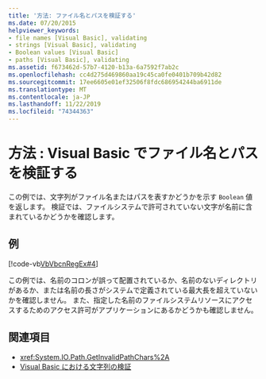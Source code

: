 ```yaml
---
title: '方法: ファイル名とパスを検証する'
ms.date: 07/20/2015
helpviewer_keywords:
- file names [Visual Basic], validating
- strings [Visual Basic], validating
- Boolean values [Visual Basic]
- paths [Visual Basic], validating
ms.assetid: f673462d-57b7-4120-b13a-6a7592f7ab2c
ms.openlocfilehash: cc4d275d469860aa19c45ca0fe0401b709b42d82
ms.sourcegitcommit: 17ee6605e01ef32506f8fdc686954244ba6911de
ms.translationtype: MT
ms.contentlocale: ja-JP
ms.lasthandoff: 11/22/2019
ms.locfileid: "74344363"
---
```

# <a name="how-to-validate-file-names-and-paths-in-visual-basic"></a>方法 : Visual Basic でファイル名とパスを検証する
この例では、文字列がファイル名またはパスを表すかどうかを示す `Boolean` 値を返します。 検証では、ファイルシステムで許可されていない文字が名前に含まれているかどうかを確認します。  
  
## <a name="example"></a>例  
 [!code-vb[VbVbcnRegEx#4](~/samples/snippets/visualbasic/VS_Snippets_VBCSharp/VbVbcnRegEx/VB/Class1.vb#4)]  
  
 この例では、名前のコロンが誤って配置されているか、名前のないディレクトリがあるか、または名前の長さがシステムで定義されている最大長を超えていないかを確認しません。 また、指定した名前のファイルシステムリソースにアクセスするためのアクセス許可がアプリケーションにあるかどうかも確認しません。  
  
## <a name="see-also"></a>関連項目

- <xref:System.IO.Path.GetInvalidPathChars%2A>
- [Visual Basic における文字列の検証](../../../../visual-basic/programming-guide/language-features/strings/validating-strings.md)

